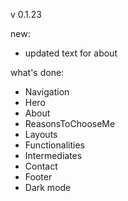 v 0.1.23

new:

- updated text for about

what's done:

- Navigation
- Hero
- About
- ReasonsToChooseMe
- Layouts
- Functionalities
- Intermediates
- Contact
- Footer
- Dark mode
